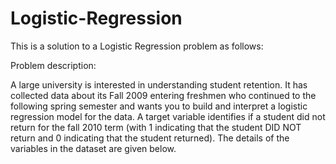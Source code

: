 # Logistic-Regression
This is a solution to a Logistic Regression problem as follows:

Problem description:

A large university is interested in understanding student retention. It has collected data about its Fall 2009 entering freshmen who continued to the following spring semester and wants you to build and interpret a logistic regression model for the data. A target variable identifies if a student did not return for the fall 2010 term (with 1 indicating that the student DID NOT return and 0 indicating that the student returned). The details of the variables in the dataset are given below.
